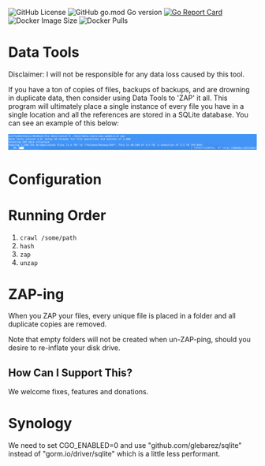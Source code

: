 ![GitHub License](https://img.shields.io/github/license/antfie/data-tools)
![GitHub go.mod Go version](https://img.shields.io/github/go-mod/go-version/antfie/data-tools)
[![Go Report Card](https://goreportcard.com/badge/github.com/antfie/data-tools)](https://goreportcard.com/report/github.com/antfie/data-tools)
![Docker Image Size](https://img.shields.io/docker/image-size/antfie/data-tools/latest)
![Docker Pulls](https://img.shields.io/docker/pulls/antfie/data-tools)

# Data Tools

Disclaimer: I will not be responsible for any data loss caused by this tool.

If you have a ton of copies of files, backups of backups, and are drowning in duplicate data, then consider using Data Tools to 'ZAP' it all. This program will ultimately place a single instance of every file you have in a single location and all the references are stored in a SQLite database. You can see an example of this below:

![zap.png](docs/images/zap.png)

# Configuration

# Running Order

1. `crawl /some/path`
1. `hash`
1. `zap`
1. `unzap`

# ZAP-ing

When you ZAP your files, every unique file is placed in a folder and all duplicate copies are removed.

Note that empty folders will not be created when un-ZAP-ping, should you desire to re-inflate your disk drive.

## How Can I Support This?

We welcome fixes, features and donations.

# Synology

We need to set CGO_ENABLED=0  and use "github.com/glebarez/sqlite" instead of "gorm.io/driver/sqlite" which is a little less performant.